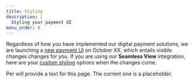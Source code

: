 ```yaml
---
title: Styling
description: |
  Styling your payment UI
menu_order: 8
---
```


Regardless of how you have implemented our digital payment solutions, we are
launching a [new payment UI][wcag-presentation] on October XX, which entails
visible changes changes for you. If you are using our **Seamless View**
integration, here are your [custom styling][custom-styling] options when the
changes come.

Per will provide a text for this page. The current one is a placeholder.

[custom-styling]: /checkout-v3/features/optional/custom-styling
[wcag-presentation]: https://www.swedbankpay.com/information/wcag
